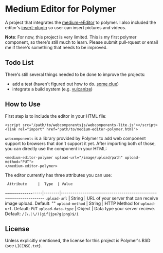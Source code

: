 # Medium Editor for Polymer

A project that integrates the [medium-eEditor](https://github.com/yabwe/medium-editor) to polymer. I also included the editor's [insert-plugin](https://github.com/orthes/medium-editor-insert-plugin) so user can insert pictures and videos. 

**Note**: For now, this project is very limited. This is my first polymer component, so there's still much to learn. Please submit pull-rquest or email me if there's something that needs to be improved.

## Todo List

There's still several things needed to be done to improve the projects:

* add a test (haven't figured out how to do. [some clue](https://gist.github.com/addyosmani/b318ca7618eed38c05e1))
* integrate a build system (e.g. [vulcanize](https://github.com/Polymer/vulcanize))

## How to Use

First step is to include the editor in your HTML file:

    <script src="/path/to/webcomponentsjs/webcomponents-lite.js"></script>
    <link rel="import" href="path/to/medium-editor-polymer.html">

`webcomponents` is a library provided by Polymer to add web component support to browsers that don't support it yet. After importing both of those, you can directly use the component in your HTML:

    <medium-editor-polymer upload-url="/image/upload/path" upload-method="PUT">
    </medium-editor-polymer>

The editor currently has three attributes you can use:

     Attribute     |  Type  | Value
-------------------|--------|---------------------------------------------------------------------
`upload-url`       | String | URL of your server that can receive image upload. Default: ""
`upload-method`    | String | HTTP Method for `upload-url`. Default: `PUT`
`upload-data-type` | Object | Data type your server recieve. Default: `/(\.|\/)(gif|jpe?g|png)$/i`

## License

Unless explicitly mentioned, the license for this project is Polymer's BSD (see `LICENSE.txt`). 
